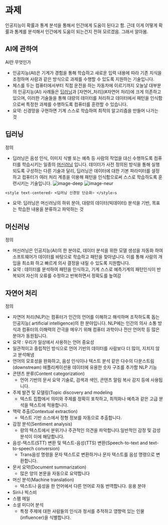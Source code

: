 
# 과제
인공지능이 확률과 통계 분석을 통해서 인간에게 도움이 된다고 함.
근데 이게 어떻게 확률과 통계를 분석해서 인간에게 도움이 되는건지 전혀 모르겠음.
그래서 알아봄.


## AI에 관하여

AI란 무엇인가
- 인공지능(AI)은 기계가 경험을 통해 학습하고 새로운 입력 내용에 따라 기존 지식을 조정하며 사람과 같은 방식으로 과제를 수행할 수 있도록 지원하는 기술입니다.
- 체스를 두는 컴퓨터에서부터 직접 운전을 하는 자동차에 이르기까지 오늘날 대부분의 인공지능(AI) 사례들은 [딥러닝](#딥러닝)과 [자연어_처리](#자연어 처리)에 크게 의존하고 있으며, 이러한 기술들을 통해 대량의 데이터를 처리하고 데이터에서 패턴을 인식함으로써 특정한 과제를 수행하도록 컴퓨터를 훈련할 수 있습니다.
- 요약: 신경망을 구현하면 기계 스스로 학습하여 최적의 알고리즘을 만들어 나가는 것

## 딥러닝

정의
- 딥러닝은 음성 인식, 이미지 식별 또는 예측 등 사람의 작업을 대신 수행하도록 컴퓨터를 학습시키는 일종의 [머신러닝](#머신러닝) 입니다. 데이터가 사전 정의된 방식을 통해 실행되도록 구성하는 다른 기술과 달리, 딥러닝은 데이터에 대한 기본 파라미터를 설정하고 컴퓨터가 여러 처리 계층을 이용해 패턴을 인식함으로써 스스로 학습하도록 훈련시키는 기술입니다. 
![image-deep](https://t1.daumcdn.net/cfile/tistory/9945554A5AE5598A07)
![image-neur](https://t1.daumcdn.net/cfile/tistory/99AE5D4C5AE55B5D0F)
```css
<style text-centered> <딥러닝 신경망 단순화> </style>s
```
- 요약: 딥러닝은 머신러닝의 하위 분야, 대량의 데이터(빅데이터) 분석을 기반, 목표는 학습한 내용을 분류하고 파악하는 것

<style centered>     </style>

## 머신러닝
정의
- 머신러닝은 인공지능(AI)의 한 분야로, 데이터 분석을 위한 모델 생성을 자동화 하여 소프트웨어가 데이터를 바탕으로 학습하고 패턴을 찾아냅니다. 이를 통해 사람의 개입을 최소화 하고 빠르게 의사 결정을 내릴 수 있도록 지원합니다.
- 요약 : 데이터를 분석하여 패턴을 인식하고, 기계 스스로 예측기계의 패턴인식이 반복되어 자신의 오류를 수정하고 반복하면서 정확도를 높여감

## 자연어 처리 
정의
- 자연어 처리(NLP)는 컴퓨터가 인간의 언어를 이해하고 해석하며 조작하도록 돕는 인공지능( artificial intelligence)의 한 분야입니다. NLP에는 인간의 의사 소통 방식과 컴퓨터의.이해력의 간극을 메우기 위해 컴퓨터 과학이나 전산 언어학 등 많은 분야가 동원됩니다.
- 요약 : 우리가 일상에서 사용하는 언어
중요성
- 일관적이고 중립적인 방식으로 언어 기반의 데이터를 사람보다 더 많이, 지치지 않고 분석해냄
- 언어의 모호성을 완화하고, 음성 인식이나 텍스트 분석 같은 다수의 다운스트림(downstream) 애플리케이션용 데이터에 유용한 숫자 구조를 추가함
NLP 기능
- 콘텐츠 분류(Content categorization)
    - 언어 기반의 문서 요약 기술로, 검색과 색인, 콘텐츠 알림 복사 감지 등에 사용됩니다.
- 주제 발견 및 모델링(Topic discovery and modeling
    - 텍스트 집합에서 의미와 주제를 정확히 포착하고, 최적화나 예측과 같은 고급 분석을 텍스트에 적용합니다.
- 맥락 추출(Contextual extraction)
    - 텍스트 기반 소스에서 정형 정보를 자동으로 추출합니다.
- 감정 분석(Sentiment analysis)
    - 량의 텍스트에서 분위기나 주관적인 의견을 파악합니다.일반적인 감정 및 감성 분석이 이에 해당합니다. 
- 음성-텍스트(STT) 변환 및 텍스트-음성(TTS) 변환(Speech-to-text and text-to-speech conversion)
    - Trans음성 명령을 문자 텍스트로 변환하거나 문자 텍스트를 음성 명령으로 변환합니다.
- 문서 요약(Document summarization)
    - 많은 양의 본문을 자동으로 요약합니다
- 머신 분석(Machine translation)
    - 텍스트나 음성을 한 언어에서 다른 언어로 자동 번역합니다.
응용 분야
- Siri나 빅스비
- 스팸 메일
- 소셜 미디어 분석 
    - 특정 주제에 대한 사람들의 인식과 정서를 추적하고 영향력 있는 인물(influencer)을 식별합니다.
